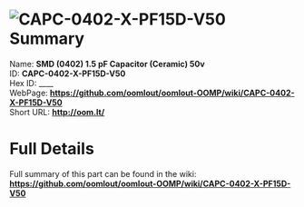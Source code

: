 
![CAPC-0402-X-PF15D-V50](https://github.com/oomlout/oomlout-OOMP/blob/master/parts/CAPC-0402-X-PF15D-V50/CAPC-0402-X-PF15D-V50_420.jpg)   
Summary
=================
  
Name: __SMD (0402) 1.5 pF Capacitor (Ceramic) 50v__    
ID: __CAPC-0402-X-PF15D-V50__   
Hex ID: ____   
WebPage: __https://github.com/oomlout/oomlout-OOMP/wiki/CAPC-0402-X-PF15D-V50__   
Short URL: __http://oom.lt/__   

Full Details
==========================
Full summary of this part can be found in the wiki:   
__https://github.com/oomlout/oomlout-OOMP/wiki/CAPC-0402-X-PF15D-V50__    

